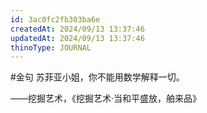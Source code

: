 ```yaml
---
id: 3ac0fc2fb303ba6e
createdAt: 2024/09/13 13:37:46
updatedAt: 2024/09/13 13:37:46
thinoType: JOURNAL
---
```

#金句 苏菲亚小姐，你不能用数学解释一切。

——挖掘艺术，《挖掘艺术·当和平盛放，舶来品》